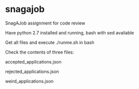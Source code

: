 # snagajob
SnagAJob assignment for code review

Have python 2.7 installed and running, bash with sed available

Get all files and execute ./runme.sh in bash

Check the contents of three files:

accepted_applications.json

rejected_applications.json

weird_applications.json
